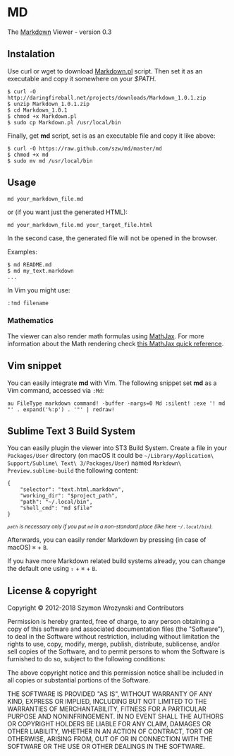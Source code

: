 # MD

The [Markdown](https://daringfireball.net/projects/markdown/) Viewer - version 0.3


## Instalation

Use curl or wget to download [Markdown.pl](http://daringfireball.net/projects/downloads/Markdown_1.0.1.zip) script. Then set it as an executable
and copy it somewhere on your *$PATH*.

    $ curl -O http://daringfireball.net/projects/downloads/Markdown_1.0.1.zip
    $ unzip Markdown_1.0.1.zip
    $ cd Markdown_1.0.1
    $ chmod +x Markdown.pl
    $ sudo cp Markdown.pl /usr/local/bin

Finally, get **md** script, set is as an executable file and copy it like above:

    $ curl -O https://raw.github.com/szw/md/master/md
    $ chmod +x md
    $ sudo mv md /usr/local/bin


## Usage

    md your_markdown_file.md

or (if you want just the generated HTML):

    md your_markdown_file.md your_target_file.html

In the second case, the generated file will not be opened in the browser.

Examples:

    $ md README.md
    $ md my_text.markdown
    ...

In Vim you might use:

    :!md filename

### Mathematics

The viewer can also render math formulas using [MathJax](https://www.mathjax.org). For more information about the Math rendering check [this MathJax quick reference](https://math.meta.stackexchange.com/questions/5020/mathjax-basic-tutorial-and-quick-reference).


## Vim snippet

You can easily integrate **md** with Vim. The following snippet set **md** as
a Vim command, accessed via `:Md`:

    au FileType markdown command! -buffer -nargs=0 Md :silent! :exe '! md "' . expand('%:p') . '"' | redraw!


## Sublime Text 3 Build System

You can easily plugin the viewer into ST3 Build System. Create a file in your `Packages/User` directory (on macOS it could be `~/Library/Application\ Support/Sublime\ Text\ 3/Packages/User`) named `Markdown\ Preview.sublime-build` the following content:

    {
        "selector": "text.html.markdown",
        "working_dir": "$project_path",
        "path": "~/.local/bin",
        "shell_cmd": "md $file"
    }

<small>_`path` is necessary only if you put `md` in a non-standard place (like here `~/.local/bin`)._</small>

Afterwards, you can easily render Markdown by pressing (in case of macOS) <code>&#8984;</code> + `B`.

If you have more Markdown related build systems already, you can change the default one using <code>&#8679;</code> + <code>&#8984;</code> + `B`.


## License & copyright

Copyright &copy; 2012-2018 Szymon Wrozynski and Contributors

Permission is hereby granted, free of charge, to any person obtaining a copy of
this software and associated documentation files (the "Software"), to deal in
the Software without restriction, including without limitation the rights to
use, copy, modify, merge, publish, distribute, sublicense, and/or sell copies of
the Software, and to permit persons to whom the Software is furnished to do so,
subject to the following conditions:

The above copyright notice and this permission notice shall be included in all
copies or substantial portions of the Software.

THE SOFTWARE IS PROVIDED "AS IS", WITHOUT WARRANTY OF ANY KIND, EXPRESS OR
IMPLIED, INCLUDING BUT NOT LIMITED TO THE WARRANTIES OF MERCHANTABILITY, FITNESS
FOR A PARTICULAR PURPOSE AND NONINFRINGEMENT. IN NO EVENT SHALL THE AUTHORS OR
COPYRIGHT HOLDERS BE LIABLE FOR ANY CLAIM, DAMAGES OR OTHER LIABILITY, WHETHER
IN AN ACTION OF CONTRACT, TORT OR OTHERWISE, ARISING FROM, OUT OF OR IN
CONNECTION WITH THE SOFTWARE OR THE USE OR OTHER DEALINGS IN THE SOFTWARE.

